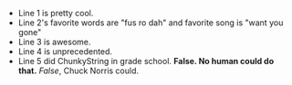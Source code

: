 * Line 1 is pretty cool.
* Line 2's favorite words are "fus ro dah" and favorite song is "want you gone"
* Line 3 is awesome.
* Line 4 is unprecedented.
* Line 5 did ChunkyString in grade school.  **False.  No human could do that.** _False_, Chuck Norris could.